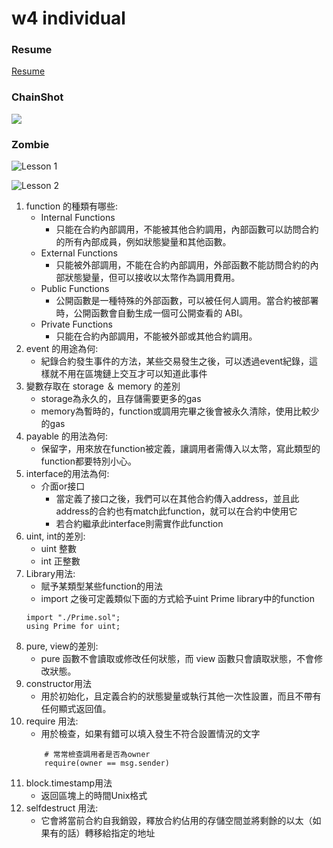 # w4 individual

### Resume
[Resume](https://drive.google.com/file/d/1R_SPj5wcQKj132tvESbMdCVqdPibsh18/view?usp=sharing)


### ChainShot
![](https://i.imgur.com/o1M1BjW.png)


### Zombie

![Lesson 1](https://i.imgur.com/GwQgWFN.jpg)

![Lesson 2](https://i.imgur.com/87ZiW79.jpg)


1. function 的種類有哪些:
    - Internal Functions
        - 只能在合約內部調用，不能被其他合約調用，內部函數可以訪問合約的所有內部成員，例如狀態變量和其他函數。
    - External Functions
        - 只能被外部調用，不能在合約內部調用，外部函數不能訪問合約的內部狀態變量，但可以接收以太幣作為調用費用。
    - Public Functions
        - 公開函數是一種特殊的外部函數，可以被任何人調用。當合約被部署時，公開函數會自動生成一個可公開查看的 ABI。
    - Private Functions
        - 只能在合約內部調用，不能被外部或其他合約調用。
2. event 的用途為何:
    - 紀錄合約發生事件的方法，某些交易發生之後，可以透過event紀錄，這樣就不用在區塊鏈上交互才可以知道此事件
3. 變數存取在 storage ＆ memory 的差別
    - storage為永久的，且存儲需要更多的gas
    - memory為暫時的，function或調用完畢之後會被永久清除，使用比較少的gas
4. payable 的用法為何:
    -  保留字，用來放在function被定義，讓調用者需傳入以太幣，寫此類型的function都要特別小心。
5. interface的用法為何:
    - 介面or接口
        - 當定義了接口之後，我們可以在其他合約傳入address，並且此address的合約也有match此function，就可以在合約中使用它
        - 若合約繼承此interface則需實作此function
6. uint, int的差別:
    - uint 整數
    - int 正整數
7. Library用法:
    - 賦予某類型某些function的用法
    - import 之後可定義類似下面的方式給予uint Prime library中的function
    ```
    import "./Prime.sol";
    using Prime for uint;
    ```
8. pure, view的差別:
    - pure 函數不會讀取或修改任何狀態，而 view 函數只會讀取狀態，不會修改狀態。
9. constructor用法
    - 用於初始化，且定義合約的狀態變量或執行其他一次性設置，而且不帶有任何顯式返回值。
10. require 用法:
    - 用於檢查，如果有錯可以填入發生不符合設置情況的文字
    ```
        # 常常檢查調用者是否為owner
        require(owner == msg.sender)
    ```
11. block.timestamp用法
    - 返回區塊上的時間Unix格式
12. selfdestruct 用法:
    - 它會將當前合約自我銷毀，釋放合約佔用的存儲空間並將剩餘的以太（如果有的話）轉移給指定的地址
